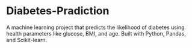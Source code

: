 # Diabetes-Pradiction
A machine learning project that predicts the likelihood of diabetes using health parameters like glucose, BMI, and age. Built with Python, Pandas, and Scikit-learn.
